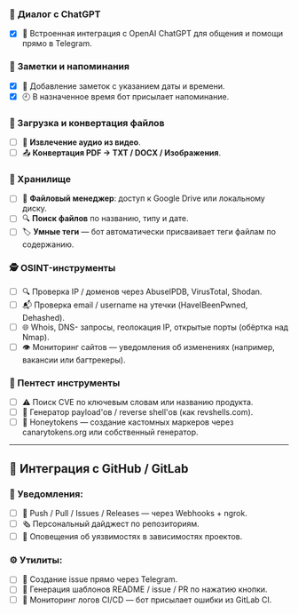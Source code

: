 
### 🧠 **Диалог с ChatGPT**
- [x] 💬 Встроенная интеграция с OpenAI ChatGPT для общения и помощи прямо в Telegram.
### 📝 **Заметки и напоминания**
- [x] 💬 Добавление заметок с указанием даты и времени.
- [x] 🕘 В назначенное время бот присылает напоминание.
### 📎 Загрузка и конвертация файлов
- [ ] 🎵 **Извлечение аудио из видео**.
- [ ] 📤 **Конвертация PDF → TXT / DOCX / Изображения**.
### 📂 Хранилище
- [ ] 📁 **Файловый менеджер**: доступ к Google Drive или локальному диску.
- [ ] 🔍 **Поиск файлов** по названию, типу и дате.
- [ ] 🏷️ **Умные теги** — бот автоматически присваивает теги файлам по содержанию.
### 🕵️ OSINT-инструменты
- [ ] 🔍 Проверка IP / доменов через AbuseIPDB, VirusTotal, Shodan.
- [ ] 📬 Проверка email / username на утечки (HaveIBeenPwned, Dehashed).
- [ ] 🌐 Whois, DNS- запросы, геолокация IP, открытые порты (обёртка над Nmap).
- [ ] 👁️ Мониторинг сайтов — уведомления об изменениях (например, вакансии или багтрекеры).
### 🧪 Пентест инструменты
- [ ] ⚠️ Поиск CVE по ключевым словам или названию продукта.
- [ ] 🐚 Генератор payload'ов / reverse shell'ов (как revshells.com).
- [ ] 🚨 Honeytokens — создание кастомных маркеров через canarytokens.org или собственный генератор.

***
## 🔔 Интеграция с GitHub / GitLab
### 🧵 Уведомления:
- [ ] 🔔 Push / Pull / Issues / Releases — через Webhooks + ngrok.
- [ ] 🗞️ Персональный дайджест по репозиториям.
- [ ] 🚨 Оповещения об уязвимостях в зависимостях проектов.
### ⚙️ Утилиты:
- [ ] 🐛 Создание issue прямо через Telegram.
- [ ] 📄 Генерация шаблонов README / issue / PR по нажатию кнопки.
- [ ] 🧾 Мониторинг логов CI/CD — бот присылает ошибки из GitLab CI.
